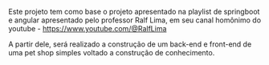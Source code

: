 Este projeto tem como base o projeto apresentado na playlist de springboot e angular apresentado pelo professor Ralf Lima, em seu canal homônimo do youtube - https://www.youtube.com/@RalfLima

A partir dele, será realizado a construção de um back-end e front-end de uma pet shop simples voltado a construção de conhecimento.
